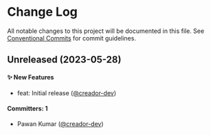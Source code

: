 # Change Log

All notable changes to this project will be documented in this file. See [Conventional Commits](https://conventionalcommits.org/) for commit guidelines.

## Unreleased (2023-05-28)

#### ✨ New Features
- feat: Initial release ([@creador-dev](https://github.com/creador-dev))

#### Committers: 1
- Pawan Kumar ([@creador-dev](https://github.com/creador-dev))
